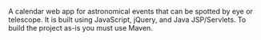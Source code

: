 A calendar web app for astronomical events that can be spotted by eye or telescope. It is built using JavaScript, jQuery, and Java JSP/Servlets. To build the project as-is you must use Maven.
